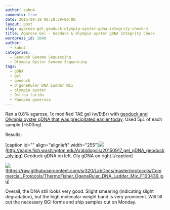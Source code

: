 ```yaml
---
author: kubu4
comments: true
date: 2015-09-18 00:10:38+00:00
layout: post
slug: agarose-gel-geoduck-olympia-oyster-gdna-integrity-check-4
title: Agarose Gel - Geoduck & Olympia oyster gDNA Integrity Check
wordpress_id: 1648
author:
  - kubu4
categories:
  - Geoduck Genome Sequencing
  - Olympia Oyster Genome Sequencing
tags:
  - gDNA
  - gel
  - geoduck
  - O'geneRuler DNA Ladder Mix
  - olympia oyster
  - Ostrea lurida
  - Panopea generosa
---
```


Ran a 0.8% agarose, 1x modified TAE gel (w/EtBr) with [geoduck and Olympia oyster gDNA that was precipitated earlier today](2015/09/17/ethanol-precipitation-geoduck-olympia-oyster-gdna.html). Used 5μL of each sample (~500ng).

Results:

[caption id="" align="alignleft" width="255"]![](https://eagle.fish.washington.edu/Arabidopsis/20150917_gel_gDNA_geoduck_oly.jpg)(http://eagle.fish.washington.edu/Arabidopsis/20150917_gel_gDNA_geoduck_oly.jpg) Geoduck gDNA on left. Oly gDNA on right.[/caption]

![](https://raw.githubusercontent.com/sr320/LabDocs/master/protocols/Commercial_Protocols/ThermoFisher_OgeneRuler_DNA_Ladder_Mix_F100439.jpg)(https://raw.githubusercontent.com/sr320/LabDocs/master/protocols/Commercial_Protocols/ThermoFisher_OgeneRuler_DNA_Ladder_Mix_F100439.jpg)



























Overall, the DNA still looks very good. Slight smearing (indicating slight degradation), but the high molecular weight band is very prominent. Will fill out the necessary BGI forms and ship samples out on Monday.


